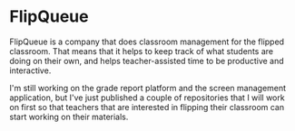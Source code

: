 FlipQueue
=====

FlipQueue is a company that does classroom management for the flipped classroom. That means that it helps to keep track of what students are doing on their own, and helps teacher-assisted time to be productive and interactive.

I'm still working on the grade report platform and the screen management application, but I've just published a couple of repositories that I will work on first so that teachers that are interested in flipping their classroom can start working on their materials.
